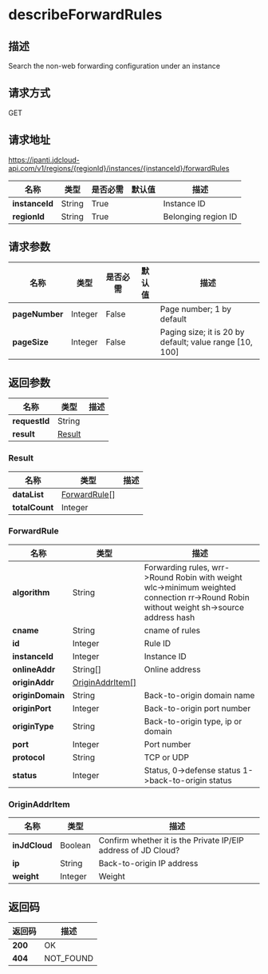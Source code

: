 # describeForwardRules


## 描述
Search the non-web forwarding configuration under an instance

## 请求方式
GET

## 请求地址
https://ipanti.jdcloud-api.com/v1/regions/{regionId}/instances/{instanceId}/forwardRules

|名称|类型|是否必需|默认值|描述|
|---|---|---|---|---|
|**instanceId**|String|True||Instance ID|
|**regionId**|String|True||Belonging region ID|

## 请求参数
|名称|类型|是否必需|默认值|描述|
|---|---|---|---|---|
|**pageNumber**|Integer|False||Page number; 1 by default|
|**pageSize**|Integer|False||Paging size; it is 20 by default; value range [10, 100]|


## 返回参数
|名称|类型|描述|
|---|---|---|
|**requestId**|String||
|**result**|[Result](##Result)||


### <a name="Result">Result</a>
|名称|类型|描述|
|---|---|---|
|**dataList**|[ForwardRule[]](##ForwardRule)||
|**totalCount**|Integer||
### <a name="ForwardRule">ForwardRule</a>
|名称|类型|描述|
|---|---|---|
|**algorithm**|String|Forwarding rules, wrr->Round Robin with weight  wlc->minimum weighted connection  rr->Round Robin without weight  sh->source address hash|
|**cname**|String|cname of rules|
|**id**|Integer|Rule ID|
|**instanceId**|Integer|Instance ID|
|**onlineAddr**|String[]|Online address|
|**originAddr**|[OriginAddrItem[]](##OriginAddrItem)||
|**originDomain**|String|Back-to-origin domain name|
|**originPort**|Integer|Back-to-origin port number|
|**originType**|String|Back-to-origin type, ip or domain|
|**port**|Integer|Port number|
|**protocol**|String|TCP or UDP|
|**status**|Integer|Status, 0->defense status  1->back-to-origin status|
### <a name="OriginAddrItem">OriginAddrItem</a>
|名称|类型|描述|
|---|---|---|
|**inJdCloud**|Boolean|Confirm whether it is the Private IP/EIP address of JD Cloud?|
|**ip**|String|Back-to-origin IP address|
|**weight**|Integer|Weight|

## 返回码
|返回码|描述|
|---|---|
|**200**|OK|
|**404**|NOT_FOUND|
